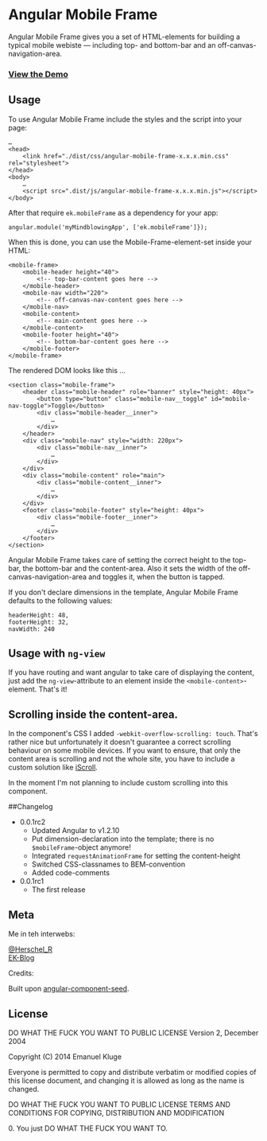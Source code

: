 Angular Mobile Frame
===============

Angular Mobile Frame gives you a set of HTML-elements for building a typical mobile webiste — including top- and bottom-bar and an off-canvas-navigation-area.

### [View the Demo](http://herschel666.github.io/angular-mobile-frame/)

## Usage

To use Angular Mobile Frame include the styles and the script into your page:

	…
	<head>
		<link href="./dist/css/angular-mobile-frame-x.x.x.min.css" rel="stylesheet">
	</head>
	<body>
		…
		<script src=".dist/js/angular-mobile-frame-x.x.x.min.js"></script>
	</body>

After that require `ek.mobileFrame` as a dependency for your app:

	angular.module('myMindblowingApp', ['ek.mobileFrame']});


When this is done, you can use the Mobile-Frame-element-set inside your HTML:

	<mobile-frame>
		<mobile-header height="40">
			<!-- top-bar-content goes here -->
		</mobile-header>
		<mobile-nav width="220">
			<!-- off-canvas-nav-content goes here -->
		</mobile-nav>
		<mobile-content>
			<!-- main-content goes here -->
		</mobile-content>
		<mobile-footer height="40">
			<!-- bottom-bar-content goes here -->
		</mobile-footer>
	</mobile-frame>

The rendered DOM looks like this …

	<section class="mobile-frame">
		<header class="mobile-header" role="banner" style="height: 40px">
			<button type="button" class="mobile-nav__toggle" id="mobile-nav-toggle">Toggle</button>
			<div class="mobile-header__inner">
				…
			</div>
		</header>
		<div class="mobile-nav" style="width: 220px">
			<div class="mobile-nav__inner">
				…
			</div>
		</div>
		<div class="mobile-content" role="main">
			<div class="mobile-content__inner">
				…
			</div>
		</div>
		<footer class="mobile-footer" style="height: 40px">
			<div class="mobile-footer__inner">
				…
			</div>
		</footer>
	</section>

Angular Mobile Frame takes care of setting the correct height to the top-bar, the bottom-bar and the content-area. Also it sets the width of the off-canvas-navigation-area and toggles it, when the button is tapped.

If you don't declare dimensions in the template, Angular Mobile Frame defaults to the following values:

	headerHeight: 48,
	footerHeight: 32,
	navWidth: 240

## Usage with `ng-view`

If you have routing and want angular to take care of displaying the content, just add the `ng-view`-attribute to an element inside the `<mobile-content>`-element. That's it!

## Scrolling inside the content-area.

In the component's CSS I added `-webkit-overflow-scrolling: touch`. That's rather nice but unfortunately it doesn't guarantee a correct scrolling behaviour on some mobile devices. If you want to ensure, that only the content area is scrolling and not the whole site, you have to include a custom solution like [iScroll](http://cubiq.org/iscroll-4).

In the moment I'm not planning to include custom scrolling into this component.

##Changelog

- 0.0.1rc2
	- Updated Angular to v1.2.10
	- Put dimension-declaration into the template; there is no `$mobileFrame`-object anymore!
	- Integrated `requestAnimationFrame` for setting the content-height
	- Switched CSS-classnames to BEM-convention
	- Added code-comments
- 0.0.1rc1
	- The first release

## Meta

Me in teh interwebs:

[@Herschel_R](http://twitter.com/Herschel_R)<br>
[EK-Blog](http://www.emanuel-kluge.de/)

Credits:

Built upon [angular-component-seed](https://github.com/PascalPrecht/angular-component-seed).

## License

DO WHAT THE FUCK YOU WANT TO PUBLIC LICENSE
Version 2, December 2004

Copyright (C) 2014 Emanuel Kluge

Everyone is permitted to copy and distribute verbatim or modified
copies of this license document, and changing it is allowed as long
as the name is changed.

DO WHAT THE FUCK YOU WANT TO PUBLIC LICENSE
TERMS AND CONDITIONS FOR COPYING, DISTRIBUTION AND MODIFICATION

0\. You just DO WHAT THE FUCK YOU WANT TO.
